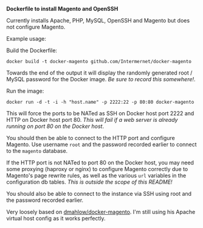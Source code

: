 __Dockerfile to install Magento and OpenSSH__

Currently installs Apache, PHP, MySQL, OpenSSH and Magento but does not configure Magento.

Example usage:

Build the Dockerfile:

    docker build -t docker-magento github.com/Intermernet/docker-magento

Towards the end of the output it will display the randomly generated root / MySQL password for the Docker image. _*Be sure to record this somewhere!*_.

Run the image:

    docker run -d -t -i -h "host.name" -p 2222:22 -p 80:80 docker-magento

This will force the ports to be NATed as SSH on Docker host port 2222 and HTTP on Docker host port 80. *This will fail if a web server is already running on port 80 on the Docker host*.

You should then be able to connect to the HTTP port and configure Magento. Use username `root` and the password recorded earlier to connect to the `magento` database.

If the HTTP port is not NATed to port 80 on the Docker host, you may need some proxying (haproxy or nginx) to configure Magento correctly due to Magento's page rewrite rules, as well as the various `url` variables in the configuration db tables. *This is outside the scope of this README!*

You should also be able to connect to the instance via SSH using root and the password recorded earlier.

Very loosely based on [dmahlow/docker-magento](https://github.com/dmahlow/docker-magento). I'm still using his Apache virtual host config as it works  perfectly.
